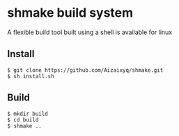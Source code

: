 # shmake build system
A flexible build tool built using a shell is available for linux

## Install
    $ git clone https://github.com/Aizaixyq/shmake.git
    $ sh install.sh

## Build
    $ mkdir build 
    $ cd build
    $ shmake ..
